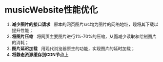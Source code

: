 # musicWebsite性能优化
1. <strong>减少图片的接口请求 </strong>
&nbsp; 原本的网页图片src均为图片的网络地址，现将其下载以提升性能；
2. <strong>将图片压缩</strong> 
&nbsp; 将网页主要图片进行1%-70%的压缩，从而减少读取和绘制图片的消耗；
3. <strong>图片延迟加载</strong>
&nbsp; 用现代浏览器原生的功能，实现图片的延时加载；      
4. <strong>将静态资源缓存到CDN节点上</strong> 
&nbsp; 
